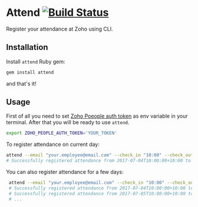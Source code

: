 # Attend [![Build Status](https://travis-ci.org/SponsorPay/stack-retrace.svg?branch=master)](https://travis-ci.org/SponsorPay/stack-retrace)

Register your attendance at Zoho using CLI.

## Installation

Install `attend` Ruby gem:

```bash
gem install attend
```

and that's it!

## Usage

First of all you need to set [Zoho Poeople auth token](https://www.zoho.com/people/help/api/auth-token.html) as env variable in your terminal. After that you will be ready to use `attend`. 

```bash
export ZOHO_PEOPLE_AUTH_TOKEN='YOUR_TOKEN'
```


To register attendance on current day:

```bash
attend --email "your.employee@email.com" --check_in "10:00" --check_out "18:00"
# Successfully registered attendance from 2017-07-04T10:00:00+10:00 to 2017-07-04T18:00:00+18:00
```

You can also register attendance for a few days:
 
```bash
 attend --email "your.employee@email.com" --check_in "10:00" --check_out "18:00" --from "04/07/2017" --to "07/07/2017"
 # Successfully registered attendance from 2017-07-04T10:00:00+10:00 to 2017-07-04T18:00:00+18:00
 # Successfully registered attendance from 2017-07-05T10:00:00+10:00 to 2017-07-05T18:00:00+18:00
 # ...
```
